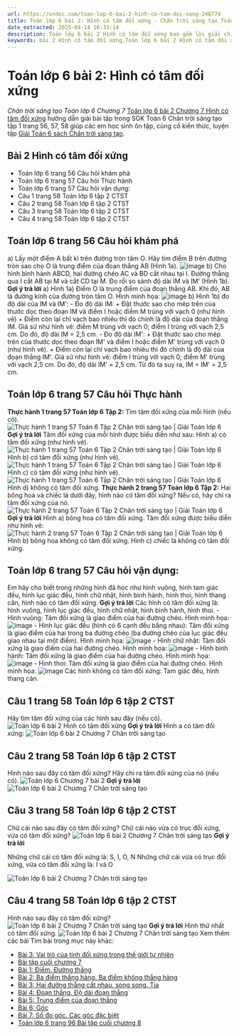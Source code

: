 ```yaml
---
url: https://vndoc.com/toan-lop-6-bai-2-hinh-co-tam-doi-xung-248774
title: Toán lớp 6 bài 2: Hình có tâm đối xứng - Chân trời sáng tạo Toán lớp 6 Chương 7 - VnDoc.com
date_extracted: 2025-04-14 16:33:14
description: Toán lớp 6 bài 2 Hình có tâm đối xứng bao gồm lời giải chi tiết cho từng bài tập cho các em học sinh tham khảo luyện Giải Toán 6 Chân trời sáng tạo tập 2.
keywords: bài 2 Hình có tâm đối xứng,Toán lớp 6 bài 2 Hình có tâm đối xứng,Giải Toán 6 chân trời sáng tạo Hình có tâm đối xứng,toán 6,toán lớp 6,giải toán lớp 6,giải toán 6,toán lớp 6 chân trời sáng tạo,toán 6 chân trời sáng tạo,giải toán lớp 6 chân trời sáng tạo,giải toán 6 chân trời sáng tạo,Toán lớp 6 trang 58 chân trời sáng tạo,Toán lớp 6 bài 2 Hình có tâm đối xứng chân trời sáng tạo,hình có tâm đối xứng,hình có tâm đối xứng lớp 6,tâm đối xứng là gì lớp 6
---
```


# Toán lớp 6 bài 2: Hình có tâm đối xứng
 _Chân trời sáng tạo Toán lớp 6 Chương 7_
[Toán lớp 6 bài 2 Chương 7 Hình có tâm đối xứng](<https://vndoc.com/toan-lop-6-bai-2-hinh-co-tam-doi-xung-248774>) hướng dẫn giải bài tập trong SGK Toán 6 Chân trời sáng tạo tập 1 trang 56, 57, 58 giúp các em học sinh ôn tập, củng cố kiến thức, luyện tập [Giải Toán 6 sách Chân trời sáng tạo](<https://vndoc.com/toan-lop-6-sach-chan-troi-sang-tao>).
## **Bài 2 Hình có tâm đối xứng**
  * Toán lớp 6 trang 56 Câu hỏi khám phá
  * Toán lớp 6 trang 57 Câu hỏi Thực hành
  * Toán lớp 6 trang 57 Câu hỏi vận dụng:
  * Câu 1 trang 58 Toán lớp 6 tập 2 CTST
  * Câu 2 trang 58 Toán lớp 6 tập 2 CTST
  * Câu 3 trang 58 Toán lớp 6 tập 2 CTST
  * Câu 4 trang 58 Toán lớp 6 tập 2 CTST

## **Toán lớp 6 trang 56 Câu hỏi khám phá**
a\) Lấy một điểm A bất kì trên đường tròn tâm O. Hãy tìm điểm B trên đường tròn sao cho O là trung điểm của đoạn thẳng AB \(Hình 1a\).
![image](https://i.vdoc.vn/data/image/2024/01/22/1-1649873392.png)
b\) Cho hình bình hành ABCD, hai đường chéo AC và BD cắt nhau tại I. Đường thẳng qua I cắt AB tại M và cắt CD tại M. Đo rồi so sánh độ dài IM và IM' \(Hình 1b\).
**Gợi ý trả lời**
a\) Hình 1a\) Điểm O là trung điểm của đoạn thẳng AB. Khi đó, AB là đường kính của đường tròn tâm O.
Hình minh họa:
![image](https://i.vdoc.vn/data/image/2024/01/22/1-1649873406.png)
b\) Hình 1b\) đo độ dài của IM và IM':
\- Đo độ dài IM:
\+ Đặt thước sao cho mép trên của thước dọc theo đoạn IM và điểm I hoặc điểm M trùng với vạch 0 \(như hình vẽ\)
\+ Điểm còn lại chỉ vạch bao nhiêu thì đó chính là độ dài của đoạn thẳng IM.
Giả sử như hình vẽ: điểm M trùng với vạch 0; điểm I trùng với vạch 2,5 cm. Do đó, độ dài IM = 2,5 cm.
\- Đo độ dài IM':
\+ Đặt thước sao cho mép trên của thước dọc theo đoạn IM' và điểm I hoặc điểm M' trùng với vạch 0 \(như hình vẽ\).
\+ Điểm còn lại chỉ vạch bao nhiêu thì đó chính là độ dài của đoạn thẳng IM'.
Giả sử như hình vẽ: điểm I trùng với vạch 0; điểm M' trùng với vạch 2,5 cm. Do đó, độ dài IM' = 2,5 cm.
Từ đó ta suy ra, IM = IM' = 2,5 cm.
## **Toán lớp 6 trang 57 Câu hỏi Thực hành**
**Thực hành 1 trang 57 Toán lớp 6 Tập 2:** Tìm tâm đối xứng của mỗi hình \(nếu có\).
![Thực hành 1 trang 57 Toán 6 Tập 2 Chân trời sáng tạo | Giải Toán lớp 6](https://i.vdoc.vn/data/image/2024/12/14/thuc-hanh-1-trang-57-toan-lop-6-tap-2-chan-troi-71402.png)
**Gợi ý trả lời**
Tâm đối xứng của mỗi hình được biểu diễn như sau:
Hình a\) có tâm đối xứng \(như hình vẽ\).
![Thực hành 1 trang 57 Toán 6 Tập 2 Chân trời sáng tạo | Giải Toán lớp 6](https://i.vdoc.vn/data/image/2024/12/14/thuc-hanh-1-trang-57-toan-lop-6-tap-2-chan-troi-71403.png)
Hình b\) có tâm đối xứng \(như hình vẽ\).
![Thực hành 1 trang 57 Toán 6 Tập 2 Chân trời sáng tạo | Giải Toán lớp 6](https://i.vdoc.vn/data/image/2024/12/14/thuc-hanh-1-trang-57-toan-lop-6-tap-2-chan-troi-71404.png)
Hình c\) có tâm đối xứng \(như hình vẽ\).
![Thực hành 1 trang 57 Toán 6 Tập 2 Chân trời sáng tạo | Giải Toán lớp 6](https://i.vdoc.vn/data/image/2024/12/14/thuc-hanh-1-trang-57-toan-lop-6-tap-2-chan-troi-71405.png)
Hình d\) không có tâm đối xứng.
**Thực hành 2 trang 57 Toán lớp 6 Tập 2:** Hai bông hoa và chiếc lá dưới đây, hình nào có tâm đối xứng? Nếu có, hãy chỉ ra tâm đối xứng của nó.
![Thực hành 2 trang 57 Toán 6 Tập 2 Chân trời sáng tạo | Giải Toán lớp 6](https://i.vdoc.vn/data/image/2024/12/14/thuc-hanh-2-trang-57-toan-lop-6-tap-2-chan-troi-71411.png)
**Gợi ý trả lời**
Hình a\) bông hoa có tâm đối xứng. Tâm đối xứng được biểu diễn như hình vẽ:
![Thực hành 2 trang 57 Toán 6 Tập 2 Chân trời sáng tạo | Giải Toán lớp 6](https://i.vdoc.vn/data/image/2024/12/14/thuc-hanh-2-trang-57-toan-lop-6-tap-2-chan-troi-71412.png)
Hình b\) bông hoa không có tâm đối xứng.
Hình c\) chiếc lá không có tâm đối xứng.
## **Toán lớp 6 trang 57 Câu hỏi vận dụng:**
Em hãy cho biết trong những hình đã học như hình vuông, hình tam giác đều, hình lục giác đều, hình chữ nhật, hình bình hành, hình thoi, hình thang cân, hình nào có tâm đối xứng.
**Gợi ý trả lời**
Các hình có tâm đối xứng là: hình vuông, hình lục giác đều, hình chữ nhật, hình bình hành, hình thoi.
\- Hình vuông: Tâm đối xứng là giao điểm của hai đường chéo.
Hình minh họa:
![image](https://i.vdoc.vn/data/image/2024/01/22/1-1649873919.png)
\- Hình lục giác đều \(hình có 6 cạnh đều bằng nhau\): Tâm đối xứng là giao điểm của hai trong ba đường chéo \(ba đường chéo của lục giác đều giao nhau tại một điểm\).
Hình minh họa:
![image](https://i.vdoc.vn/data/image/2024/01/22/1-1649873949.png)
\- Hình chữ nhật: Tâm đối xứng là giao điểm của hai đường chéo.
Hình minh họa:
![image](https://i.vdoc.vn/data/image/2024/01/22/1-1649873963.png)
\- Hình bình hành: Tâm đối xứng là giao điểm của hai đường chéo.
Hình minh họa:
![image](https://i.vdoc.vn/data/image/2024/01/22/1-1649873976.png)
\- Hình thoi: Tâm đối xứng là giao điểm của hai đường chéo.
Hình minh họa:
![image](https://i.vdoc.vn/data/image/2024/01/22/1-1649873996.png)
Các hình không có tâm đối xứng: Tam giác đều, hình thang cân.
## **Câu 1 trang 58 Toán lớp 6 tập 2 CTST**
Hãy tìm tâm đối xứng của các hình sau đây \(nếu có\).
![Toán lớp 6 bài 2 Hình có tâm đối xứng](https://i.vdoc.vn/data/image/2021/11/21/toan-lop-6-chuong-7-bai-2-hinh-co-tam-doi-xung-a.png)
**Gợi ý trả lời**
Hình a có tâm đối xứng:
![Toán lớp 6 bài 2 Chương 7 Chân trời sáng tạo](https://i.vdoc.vn/data/image/2021/11/21/toan-lop-6-bai-2-hinh-co-tam-doi-xung-b.png)
## **Câu 2 trang 58 Toán lớp 6 tập 2 CTST**
Hình nào sau đây có tâm đối xứng? Hãy chỉ ra tâm đối xứng của nó \(nếu có\).
![Toán lớp 6 Chương 7 bài 2 ](https://i.vdoc.vn/data/image/2021/11/21/toan-lop-6-chuong-7-bai-2-hinh-co-tam-doi-xung-c.png)
**Gợi ý trả lời**
![Toán lớp 6 bài 2 Chương 7 Chân trời sáng tạo](https://i.vdoc.vn/data/image/2021/11/21/toan-lop-6-bai-2-hinh-co-tam-doi-xung-a.png)
## **Câu 3 trang 58 Toán lớp 6 tập 2 CTST**
Chữ cái nào sau đây có tâm đối xứng? Chữ cái nào vừa có trục đối xứng, vừa có tâm đối xứng?
![Toán lớp 6 bài 2 Chương 7 Chân trời sáng tạo](https://i.vdoc.vn/data/image/2021/11/21/toan-lop-6-bai-2-hinh-co-tam-doi-xung-c.png)
**Gợi ý trả lời**  
  
Những chữ cái có tâm đối xứng là: S, I, O, N
Những chữ cái vừa có trục đối xứng, vừa có tâm đối xứng là: I và O   
  
![Toán lớp 6 bài 2 Chương 7 Chân trời sáng tạo](https://i.vdoc.vn/data/image/2021/11/21/toan-lop-6-bai-2-hinh-co-tam-doi-xung-d.png)
## **Câu 4 trang 58 Toán lớp 6 tập 2 CTST**
Hình nào sau đây có tâm đối xứng?
![Toán lớp 6 bài 2 Chương 7 Chân trời sáng tạo](https://i.vdoc.vn/data/image/2021/11/21/toan-lop-6-bai-2-hinh-co-tam-doi-xung-e.png)
**Gợi ý trả lời**
Hình thứ nhất có tâm đối xứng.
![Toán lớp 6 bài 2 Chương 7 Chân trời sáng tạo](https://i.vdoc.vn/data/image/2021/11/21/toan-lop-6-bai-2-hinh-co-tam-doi-xung-f.png)
Xem thêm các bài Tìm bài trong mục này khác:
  * [Bài 3: Vai trò của tính đối xứng trong thế giới tự nhiên](</toan-lop-6-bai-3-vai-tro-cua-tinh-doi-xung-trong-the-gioi-tu-nhien-248775>)
  * [Bài tập cuối chương 7](</toan-lop-6-bai-tap-cuoi-chuong-7-chan-troi-sang-tao-271828>)
  * [Bài 1: Điểm. Đường thẳng](</toan-lop-6-bai-1-diem-duong-thang-265783>)
  * [Bài 2: Ba điểm thẳng hàng. Ba điểm không thẳng hàng](</toan-lop-6-bai-2-ba-diem-thang-hang-ba-diem-khong-thang-hang-265787>)
  * [Bài 3: Hai đường thẳng cắt nhau, song song. Tia](</toan-lop-6-bai-3-hai-duong-thang-cat-nhau-song-song-tia-265790>)
  * [Bài 4: Đoạn thẳng. Độ dài đoạn thẳng](</toan-lop-6-bai-4-doan-thang-do-dai-doan-thang-265884>)
  * [Bài 5: Trung điểm của đoạn thẳng](</toan-lop-6-bai-5-trung-diem-cua-doan-thang-265894>)
  * [Bài 6: Góc ](</toan-lop-6-bai-6-goc-265902>)
  * [Bài 7: Số đo góc. Các góc đặc biệt](</toan-lop-6-bai-7-so-do-goc-cac-goc-dac-biet-265905>)
  * [Toán lớp 6 trang 96 Bài tập cuối chương 8 ](</toan-lop-6-bai-tap-cuoi-chuong-8-265909>)

